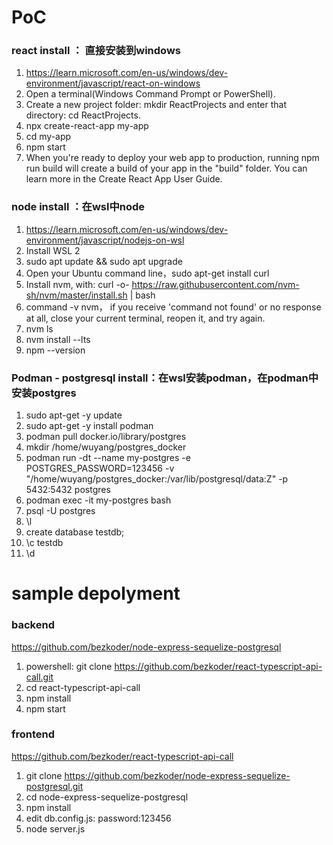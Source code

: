# PoC

### react install ： 直接安装到windows
1. https://learn.microsoft.com/en-us/windows/dev-environment/javascript/react-on-windows
2. Open a terminal(Windows Command Prompt or PowerShell).
3. Create a new project folder: mkdir ReactProjects and enter that directory: cd ReactProjects.
4. npx create-react-app my-app
5. cd my-app
6. npm start
7. When you're ready to deploy your web app to production, running npm run build will create a build of your app in the "build" folder. You can learn more in the Create React App User Guide.

### node install ：在wsl中node
1. https://learn.microsoft.com/en-us/windows/dev-environment/javascript/nodejs-on-wsl
2. Install WSL 2
3. sudo apt update && sudo apt upgrade
4. Open your Ubuntu command line，sudo apt-get install curl
5. Install nvm, with: curl -o- https://raw.githubusercontent.com/nvm-sh/nvm/master/install.sh | bash
6. command -v nvm， if you receive 'command not found' or no response at all, close your current terminal, reopen it, and try again.
7. nvm ls
8. nvm install --lts
9. npm --version

### Podman - postgresql install：在wsl安装podman，在podman中安装postgres
1. sudo apt-get -y update
2. sudo apt-get -y install podman
3. podman pull docker.io/library/postgres
4. mkdir /home/wuyang/postgres_docker
5. podman run -dt --name my-postgres -e POSTGRES_PASSWORD=123456 -v "/home/wuyang/postgres_docker:/var/lib/postgresql/data:Z" -p 5432:5432 postgres
6. podman exec -it my-postgres bash
7. psql -U postgres
8. \l
9. create database testdb;
10. \c testdb
11. \d

# sample depolyment

### backend
https://github.com/bezkoder/node-express-sequelize-postgresql
1. powershell: git clone https://github.com/bezkoder/react-typescript-api-call.git
2. cd react-typescript-api-call
3. npm install
4. npm start

### frontend
https://github.com/bezkoder/react-typescript-api-call
1. git clone https://github.com/bezkoder/node-express-sequelize-postgresql.git
2. cd node-express-sequelize-postgresql
3. npm install
4. edit db.config.js: password:123456
5. node server.js
